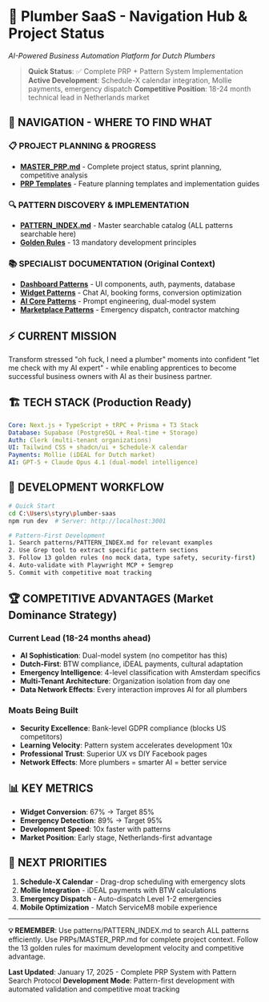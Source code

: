 # 🚀 Plumber SaaS - Navigation Hub & Project Status
*AI-Powered Business Automation Platform for Dutch Plumbers*

> **Quick Status**: ✅ Complete PRP + Pattern System Implementation
> **Active Development**: Schedule-X calendar integration, Mollie payments, emergency dispatch
> **Competitive Position**: 18-24 month technical lead in Netherlands market

## 🎯 **NAVIGATION - WHERE TO FIND WHAT**

### **📋 PROJECT PLANNING & PROGRESS**
- **[MASTER_PRP.md](./PRPs/MASTER_PRP.md)** - Complete project status, sprint planning, competitive analysis
- **[PRP Templates](./PRPs/templates/)** - Feature planning templates and implementation guides

### **🔍 PATTERN DISCOVERY & IMPLEMENTATION**
- **[PATTERN_INDEX.md](./patterns/PATTERN_INDEX.md)** - Master searchable catalog (ALL patterns searchable here)
- **[Golden Rules](./backup/golden-rules.md)** - 13 mandatory development principles

### **📚 SPECIALIST DOCUMENTATION (Original Context)**
- **[Dashboard Patterns](./backup/original-context/dashboard/)** - UI components, auth, payments, database
- **[Widget Patterns](./backup/original-context/widget/)** - Chat AI, booking forms, conversion optimization  
- **[AI Core Patterns](./backup/original-context/ai-core/)** - Prompt engineering, dual-model system
- **[Marketplace Patterns](./backup/original-context/marketplace/)** - Emergency dispatch, contractor matching

## ⚡ **CURRENT MISSION**
Transform stressed "oh fuck, I need a plumber" moments into confident "let me check with my AI expert" - while enabling apprentices to become successful business owners with AI as their business partner.

## 🏗️ **TECH STACK (Production Ready)**
```yaml
Core: Next.js + TypeScript + tRPC + Prisma + T3 Stack
Database: Supabase (PostgreSQL + Real-time + Storage)
Auth: Clerk (multi-tenant organizations)
UI: Tailwind CSS + shadcn/ui + Schedule-X calendar
Payments: Mollie (iDEAL for Dutch market)
AI: GPT-5 + Claude Opus 4.1 (dual-model intelligence)
```

## 🚀 **DEVELOPMENT WORKFLOW**
```bash
# Quick Start
cd C:\Users\styry\plumber-saas
npm run dev  # Server: http://localhost:3001

# Pattern-First Development
1. Search patterns/PATTERN_INDEX.md for relevant examples
2. Use Grep tool to extract specific pattern sections
3. Follow 13 golden rules (no mock data, type safety, security-first)
4. Auto-validate with Playwright MCP + Semgrep
5. Commit with competitive moat tracking
```

## 🏆 **COMPETITIVE ADVANTAGES (Market Dominance Strategy)**

### **Current Lead (18-24 months ahead)**
- **AI Sophistication**: Dual-model system (no competitor has this)
- **Dutch-First**: BTW compliance, iDEAL payments, cultural adaptation
- **Emergency Intelligence**: 4-level classification with Amsterdam specifics
- **Multi-Tenant Architecture**: Organization isolation from day one
- **Data Network Effects**: Every interaction improves AI for all plumbers

### **Moats Being Built**
- **Security Excellence**: Bank-level GDPR compliance (blocks US competitors)
- **Learning Velocity**: Pattern system accelerates development 10x
- **Professional Trust**: Superior UX vs DIY Facebook pages
- **Network Effects**: More plumbers = smarter AI = better service

## 📊 **KEY METRICS**
- **Widget Conversion**: 67% → Target 85%
- **Emergency Detection**: 89% → Target 95%
- **Development Speed**: 10x faster with patterns
- **Market Position**: Early stage, Netherlands-first advantage

## 🎯 **NEXT PRIORITIES**
1. **Schedule-X Calendar** - Drag-drop scheduling with emergency slots
2. **Mollie Integration** - iDEAL payments with BTW calculations  
3. **Emergency Dispatch** - Auto-dispatch Level 1-2 emergencies
4. **Mobile Optimization** - Match ServiceM8 mobile experience

---

**💡 REMEMBER**: Use patterns/PATTERN_INDEX.md to search ALL patterns efficiently. Use PRPs/MASTER_PRP.md for complete project context. Follow the 13 golden rules for maximum development velocity and competitive advantage.

**Last Updated**: January 17, 2025 - Complete PRP System with Pattern Search Protocol
**Development Mode**: Pattern-first development with automated validation and competitive moat tracking
